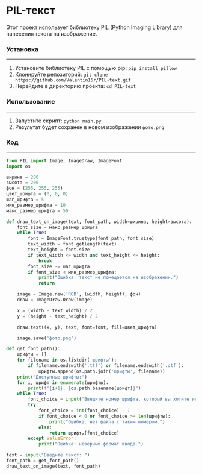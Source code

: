 # **PIL-текст**

Этот проект использует библиотеку PIL (Python Imaging Library) для нанесения текста на изображение.

### **Установка**
---------------

1. Установите библиотеку PIL с помощью pip: `pip install pillow`
2. Клонируйте репозиторий: `git clone https://github.com/Valentin15r/PIL-text.git`
3. Перейдите в директорию проекта: `cd PIL-text`

### **Использование**
------------------

1. Запустите скрипт: `python main.py`
2. Результат будет сохранен в новом изображении `фото.png`

### **Код**
------

```python
from PIL import Image, ImageDraw, ImageFont
import os

ширина = 200
высота = 200
фон = (255, 255, 255) 
цвет_шрифта = (0, 0, 0) 
шаг_шрифта = 5
мин_размер_шрифта = 10
макс_размер_шрифта = 50

def draw_text_on_image(text, font_path, width=ширина, height=высота):
    font_size = макс_размер_шрифта
    while True:
        font = ImageFont.truetype(font_path, font_size)
        text_width = font.getlength(text)
        text_height = font.size
        if text_width <= width and text_height <= height:
            break
        font_size -= шаг_шрифта
        if font_size < мин_размер_шрифта:
            print("Ошибка: текст не помещается на изображении.")
            return

    image = Image.new('RGB', (width, height), фон)
    draw = ImageDraw.Draw(image)

    x = (width - text_width) / 2
    y = (height - text_height) / 2

    draw.text((x, y), text, font=font, fill=цвет_шрифта)

    image.save('фото.png')

def get_font_path():
    шрифты = []
    for filename in os.listdir('шрифты'):
        if filename.endswith('.ttf') or filename.endswith('.otf'):
            шрифты.append(os.path.join('шрифты', filename))
    print("Доступные шрифты:")
    for i, шрифт in enumerate(шрифты):
        print(f"{i+1}. {os.path.basename(шрифт)}")
    while True:
        font_choice = input("Введите номер шрифта, который вы хотите использовать: ")
        try:
            font_choice = int(font_choice) - 1
            if font_choice < 0 or font_choice >= len(шрифты):
                print("Ошибка: нет файла с таким номером.")
            else:
                return шрифты[font_choice]
        except ValueError:
            print("Ошибка: неверный формат ввода.")

text = input("Введите текст: ")
font_path = get_font_path()
draw_text_on_image(text, font_path)